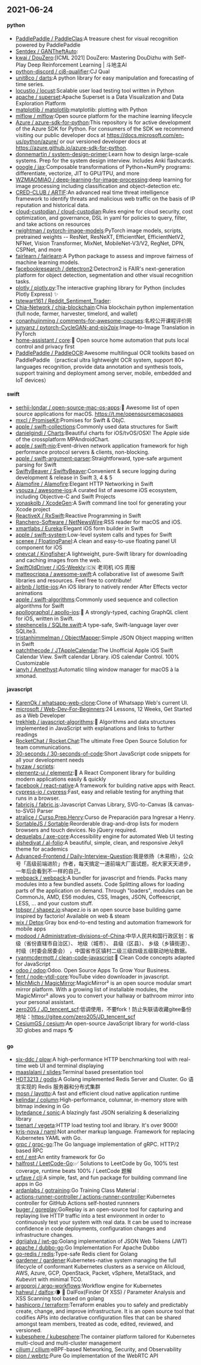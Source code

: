 ## 2021-06-24

#### python
* [PaddlePaddle / PaddleClas](https://github.com/PaddlePaddle/PaddleClas):A treasure chest for visual recognition powered by PaddlePaddle
* [Sentdex / GANTheftAuto](https://github.com/Sentdex/GANTheftAuto):
* [kwai / DouZero](https://github.com/kwai/DouZero):[ICML 2021] DouZero: Mastering DouDizhu with Self-Play Deep Reinforcement Learning | 斗地主AI
* [python-discord / cj8-qualifier](https://github.com/python-discord/cj8-qualifier):CJ Qual
* [unit8co / darts](https://github.com/unit8co/darts):A python library for easy manipulation and forecasting of time series.
* [locustio / locust](https://github.com/locustio/locust):Scalable user load testing tool written in Python
* [apache / superset](https://github.com/apache/superset):Apache Superset is a Data Visualization and Data Exploration Platform
* [matplotlib / matplotlib](https://github.com/matplotlib/matplotlib):matplotlib: plotting with Python
* [mlflow / mlflow](https://github.com/mlflow/mlflow):Open source platform for the machine learning lifecycle
* [Azure / azure-sdk-for-python](https://github.com/Azure/azure-sdk-for-python):This repository is for active development of the Azure SDK for Python. For consumers of the SDK we recommend visiting our public developer docs at https://docs.microsoft.com/en-us/python/azure/ or our versioned developer docs at https://azure.github.io/azure-sdk-for-python.
* [donnemartin / system-design-primer](https://github.com/donnemartin/system-design-primer):Learn how to design large-scale systems. Prep for the system design interview. Includes Anki flashcards.
* [google / jax](https://github.com/google/jax):Composable transformations of Python+NumPy programs: differentiate, vectorize, JIT to GPU/TPU, and more
* [WZMIAOMIAO / deep-learning-for-image-processing](https://github.com/WZMIAOMIAO/deep-learning-for-image-processing):deep learning for image processing including classification and object-detection etc.
* [CRED-CLUB / ARTIF](https://github.com/CRED-CLUB/ARTIF):An advanced real time threat intelligence framework to identify threats and malicious web traffic on the basis of IP reputation and historical data.
* [cloud-custodian / cloud-custodian](https://github.com/cloud-custodian/cloud-custodian):Rules engine for cloud security, cost optimization, and governance, DSL in yaml for policies to query, filter, and take actions on resources
* [rwightman / pytorch-image-models](https://github.com/rwightman/pytorch-image-models):PyTorch image models, scripts, pretrained weights -- ResNet, ResNeXT, EfficientNet, EfficientNetV2, NFNet, Vision Transformer, MixNet, MobileNet-V3/V2, RegNet, DPN, CSPNet, and more
* [fairlearn / fairlearn](https://github.com/fairlearn/fairlearn):A Python package to assess and improve fairness of machine learning models.
* [facebookresearch / detectron2](https://github.com/facebookresearch/detectron2):Detectron2 is FAIR's next-generation platform for object detection, segmentation and other visual recognition tasks.
* [plotly / plotly.py](https://github.com/plotly/plotly.py):The interactive graphing library for Python (includes Plotly Express)
✨
* [tstewart161 / Reddit_Sentiment_Trader](https://github.com/tstewart161/Reddit_Sentiment_Trader):
* [Chia-Network / chia-blockchain](https://github.com/Chia-Network/chia-blockchain):Chia blockchain python implementation (full node, farmer, harvester, timelord, and wallet)
* [conanhujinming / comments-for-awesome-courses](https://github.com/conanhujinming/comments-for-awesome-courses):名校公开课程评价网
* [junyanz / pytorch-CycleGAN-and-pix2pix](https://github.com/junyanz/pytorch-CycleGAN-and-pix2pix):Image-to-Image Translation in PyTorch
* [home-assistant / core](https://github.com/home-assistant/core):🏡
Open source home automation that puts local control and privacy first
* [PaddlePaddle / PaddleOCR](https://github.com/PaddlePaddle/PaddleOCR):Awesome multilingual OCR toolkits based on PaddlePaddle （practical ultra lightweight OCR system, support 80+ languages recognition, provide data annotation and synthesis tools, support training and deployment among server, mobile, embedded and IoT devices）

#### swift
* [serhii-londar / open-source-mac-os-apps](https://github.com/serhii-londar/open-source-mac-os-apps):🚀
Awesome list of open source applications for macOS. https://t.me/opensourcemacosapps
* [mxcl / PromiseKit](https://github.com/mxcl/PromiseKit):Promises for Swift & ObjC.
* [apple / swift-collections](https://github.com/apple/swift-collections):Commonly used data structures for Swift
* [danielgindi / Charts](https://github.com/danielgindi/Charts):Beautiful charts for iOS/tvOS/OSX! The Apple side of the crossplatform MPAndroidChart.
* [apple / swift-nio](https://github.com/apple/swift-nio):Event-driven network application framework for high performance protocol servers & clients, non-blocking.
* [apple / swift-argument-parser](https://github.com/apple/swift-argument-parser):Straightforward, type-safe argument parsing for Swift
* [SwiftyBeaver / SwiftyBeaver](https://github.com/SwiftyBeaver/SwiftyBeaver):Convenient & secure logging during development & release in Swift 3, 4 & 5
* [Alamofire / Alamofire](https://github.com/Alamofire/Alamofire):Elegant HTTP Networking in Swift
* [vsouza / awesome-ios](https://github.com/vsouza/awesome-ios):A curated list of awesome iOS ecosystem, including Objective-C and Swift Projects
* [yonaskolb / XcodeGen](https://github.com/yonaskolb/XcodeGen):A Swift command line tool for generating your Xcode project
* [ReactiveX / RxSwift](https://github.com/ReactiveX/RxSwift):Reactive Programming in Swift
* [Ranchero-Software / NetNewsWire](https://github.com/Ranchero-Software/NetNewsWire):RSS reader for macOS and iOS.
* [xmartlabs / Eureka](https://github.com/xmartlabs/Eureka):Elegant iOS form builder in Swift
* [apple / swift-system](https://github.com/apple/swift-system):Low-level system calls and types for Swift
* [scenee / FloatingPanel](https://github.com/scenee/FloatingPanel):A clean and easy-to-use floating panel UI component for iOS
* [onevcat / Kingfisher](https://github.com/onevcat/Kingfisher):A lightweight, pure-Swift library for downloading and caching images from the web.
* [SwiftOldDriver / iOS-Weekly](https://github.com/SwiftOldDriver/iOS-Weekly):🇨🇳
老司机 iOS 周报
* [matteocrippa / awesome-swift](https://github.com/matteocrippa/awesome-swift):A collaborative list of awesome Swift libraries and resources. Feel free to contribute!
* [airbnb / lottie-ios](https://github.com/airbnb/lottie-ios):An iOS library to natively render After Effects vector animations
* [apple / swift-algorithms](https://github.com/apple/swift-algorithms):Commonly used sequence and collection algorithms for Swift
* [apollographql / apollo-ios](https://github.com/apollographql/apollo-ios):📱
A strongly-typed, caching GraphQL client for iOS, written in Swift.
* [stephencelis / SQLite.swift](https://github.com/stephencelis/SQLite.swift):A type-safe, Swift-language layer over SQLite3.
* [tristanhimmelman / ObjectMapper](https://github.com/tristanhimmelman/ObjectMapper):Simple JSON Object mapping written in Swift
* [patchthecode / JTAppleCalendar](https://github.com/patchthecode/JTAppleCalendar):The Unofficial Apple iOS Swift Calendar View. Swift calendar Library. iOS calendar Control. 100% Customizable
* [ianyh / Amethyst](https://github.com/ianyh/Amethyst):Automatic tiling window manager for macOS à la xmonad.

#### javascript
* [KarenOk / whatsapp-web-clone](https://github.com/KarenOk/whatsapp-web-clone):Clone of Whatsapp Web's current UI.
* [microsoft / Web-Dev-For-Beginners](https://github.com/microsoft/Web-Dev-For-Beginners):24 Lessons, 12 Weeks, Get Started as a Web Developer
* [trekhleb / javascript-algorithms](https://github.com/trekhleb/javascript-algorithms):📝
Algorithms and data structures implemented in JavaScript with explanations and links to further readings
* [RocketChat / Rocket.Chat](https://github.com/RocketChat/Rocket.Chat):The ultimate Free Open Source Solution for team communications.
* [30-seconds / 30-seconds-of-code](https://github.com/30-seconds/30-seconds-of-code):Short JavaScript code snippets for all your development needs
* [hyzaw / scripts](https://github.com/hyzaw/scripts):
* [elementz-ui / elementz](https://github.com/elementz-ui/elementz):👾
A React Component library for building modern applications easily & quickly
* [facebook / react-native](https://github.com/facebook/react-native):A framework for building native apps with React.
* [cypress-io / cypress](https://github.com/cypress-io/cypress):Fast, easy and reliable testing for anything that runs in a browser.
* [fabricjs / fabric.js](https://github.com/fabricjs/fabric.js):Javascript Canvas Library, SVG-to-Canvas (& canvas-to-SVG) Parser
* [atralice / Curso.Prep.Henry](https://github.com/atralice/Curso.Prep.Henry):Curso de Preparación para Ingresar a Henry.
* [SortableJS / Sortable](https://github.com/SortableJS/Sortable):Reorderable drag-and-drop lists for modern browsers and touch devices. No jQuery required.
* [dequelabs / axe-core](https://github.com/dequelabs/axe-core):Accessibility engine for automated Web UI testing
* [alshedivat / al-folio](https://github.com/alshedivat/al-folio):A beautiful, simple, clean, and responsive Jekyll theme for academics
* [Advanced-Frontend / Daily-Interview-Question](https://github.com/Advanced-Frontend/Daily-Interview-Question):我是依扬（木易杨），公众号「高级前端进阶」作者，每天搞定一道前端大厂面试题，祝大家天天进步，一年后会看到不一样的自己。
* [webpack / webpack](https://github.com/webpack/webpack):A bundler for javascript and friends. Packs many modules into a few bundled assets. Code Splitting allows for loading parts of the application on demand. Through "loaders", modules can be CommonJs, AMD, ES6 modules, CSS, Images, JSON, Coffeescript, LESS, ... and your custom stuff.
* [tobspr / shapez.io](https://github.com/tobspr/shapez.io):shapez.io is an open source base building game inspired by factorio! Available on web & steam
* [wix / Detox](https://github.com/wix/Detox):Gray box end-to-end testing and automation framework for mobile apps
* [modood / Administrative-divisions-of-China](https://github.com/modood/Administrative-divisions-of-China):中华人民共和国行政区划：省级（省份直辖市自治区）、 地级（城市）、 县级（区县）、 乡级（乡镇街道）、 村级（村委会居委会） ，中国省市区镇村二级三级四级五级联动地址数据。
* [ryanmcdermott / clean-code-javascript](https://github.com/ryanmcdermott/clean-code-javascript):🛁
Clean Code concepts adapted for JavaScript
* [odoo / odoo](https://github.com/odoo/odoo):Odoo. Open Source Apps To Grow Your Business.
* [fent / node-ytdl-core](https://github.com/fent/node-ytdl-core):YouTube video downloader in javascript.
* [MichMich / MagicMirror](https://github.com/MichMich/MagicMirror):MagicMirror² is an open source modular smart mirror platform. With a growing list of installable modules, the MagicMirror² allows you to convert your hallway or bathroom mirror into your personal assistant.
* [zero205 / JD_tencent_scf](https://github.com/zero205/JD_tencent_scf):低调使用，不要fork！防止失联请收藏gitee备份地址：https://gitee.com/zero205/JD_tencent_scf
* [CesiumGS / cesium](https://github.com/CesiumGS/cesium):An open-source JavaScript library for world-class 3D globes and maps
🌎

#### go
* [six-ddc / plow](https://github.com/six-ddc/plow):A high-performance HTTP benchmarking tool with real-time web UI and terminal displaying
* [maaslalani / slides](https://github.com/maaslalani/slides):Terminal based presentation tool
* [HDT3213 / godis](https://github.com/HDT3213/godis):A Golang implemented Redis Server and Cluster. Go 语言实现的 Redis 服务器和分布式集群
* [mosn / layotto](https://github.com/mosn/layotto):A fast and efficient cloud native application runtime
* [kelindar / column](https://github.com/kelindar/column):High-performance, columnar, in-memory store with bitmap indexing in Go
* [bytedance / sonic](https://github.com/bytedance/sonic):A blazingly fast JSON serializing & deserializing library
* [tsenart / vegeta](https://github.com/tsenart/vegeta):HTTP load testing tool and library. It's over 9000!
* [kris-nova / naml](https://github.com/kris-nova/naml):Not another markup language. Framework for replacing Kubernetes YAML with Go.
* [grpc / grpc-go](https://github.com/grpc/grpc-go):The Go language implementation of gRPC. HTTP/2 based RPC
* [ent / ent](https://github.com/ent/ent):An entity framework for Go
* [halfrost / LeetCode-Go](https://github.com/halfrost/LeetCode-Go):✅
Solutions to LeetCode by Go, 100% test coverage, runtime beats 100% / LeetCode 题解
* [urfave / cli](https://github.com/urfave/cli):A simple, fast, and fun package for building command line apps in Go
* [ardanlabs / gotraining](https://github.com/ardanlabs/gotraining):Go Training Class Material :
* [actions-runner-controller / actions-runner-controller](https://github.com/actions-runner-controller/actions-runner-controller):Kubernetes controller for GitHub Actions self-hosted runnners
* [buger / goreplay](https://github.com/buger/goreplay):GoReplay is an open-source tool for capturing and replaying live HTTP traffic into a test environment in order to continuously test your system with real data. It can be used to increase confidence in code deployments, configuration changes and infrastructure changes.
* [dgrijalva / jwt-go](https://github.com/dgrijalva/jwt-go):Golang implementation of JSON Web Tokens (JWT)
* [apache / dubbo-go](https://github.com/apache/dubbo-go):Go Implementation For Apache Dubbo
* [go-redis / redis](https://github.com/go-redis/redis):Type-safe Redis client for Golang
* [gardener / gardener](https://github.com/gardener/gardener):Kubernetes-native system managing the full lifecycle of conformant Kubernetes clusters as a service on Alicloud, AWS, Azure, GCP, OpenStack, Packet, vSphere, MetalStack, and Kubevirt with minimal TCO.
* [argoproj / argo-workflows](https://github.com/argoproj/argo-workflows):Workflow engine for Kubernetes
* [hahwul / dalfox](https://github.com/hahwul/dalfox):🌘
🦊
DalFox(Finder Of XSS) / Parameter Analysis and XSS Scanning tool based on golang
* [hashicorp / terraform](https://github.com/hashicorp/terraform):Terraform enables you to safely and predictably create, change, and improve infrastructure. It is an open source tool that codifies APIs into declarative configuration files that can be shared amongst team members, treated as code, edited, reviewed, and versioned.
* [kubesphere / kubesphere](https://github.com/kubesphere/kubesphere):The container platform tailored for Kubernetes multi-cloud and multi-cluster management
* [cilium / cilium](https://github.com/cilium/cilium):eBPF-based Networking, Security, and Observability
* [pion / webrtc](https://github.com/pion/webrtc):Pure Go implementation of the WebRTC API
